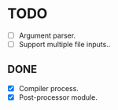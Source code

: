 # TODO

- [ ] Argument parser.
- [ ] Support multiple file inputs..

## DONE

- [X] Compiler process.
- [X] Post-processor module.

